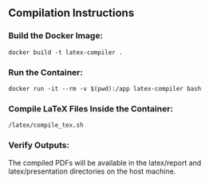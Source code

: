 ## Compilation Instructions

### Build the Docker Image:
```
docker build -t latex-compiler .
```

### Run the Container:
```
docker run -it --rm -v $(pwd):/app latex-compiler bash
```

### Compile LaTeX Files Inside the Container:
```
/latex/compile_tex.sh
```
### Verify Outputs:
The compiled PDFs will be available in the latex/report and latex/presentation directories on the host machine.
